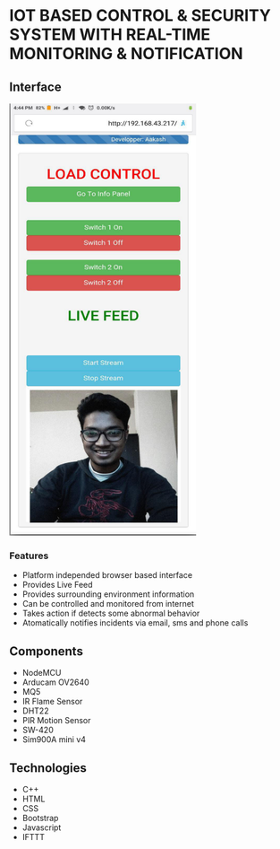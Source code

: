 # IOT BASED CONTROL & SECURITY SYSTEM WITH REAL-TIME MONITORING & NOTIFICATION

## Interface
![interface 1](interface1.png)

### Features
- Platform independed browser based interface
- Provides Live Feed
- Provides surrounding environment information
- Can be controlled and monitored from internet 
- Takes action if detects some abnormal behavior
- Atomatically notifies incidents via email, sms and phone calls

## Components 
- NodeMCU
- Arducam OV2640
- MQ5
- IR Flame Sensor
- DHT22
- PIR Motion Sensor
- SW-420
- Sim900A mini v4

## Technologies
- C++
- HTML
- CSS
- Bootstrap
- Javascript
- IFTTT



